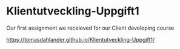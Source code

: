 ﻿# Klientutveckling-Uppgift1

Our first assignment we receieved for our Client developing course

https://tomasdahlander.github.io/Klientutveckling-Uppgift1/
